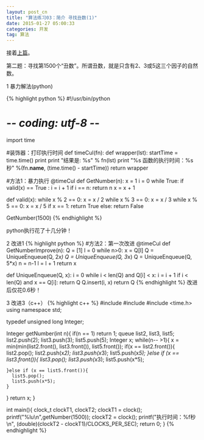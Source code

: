 ```yaml
---
layout: post_cn
title: "算法练习03：简介 寻找丑数(1)"
date: 2015-01-27 05:00:33
categories: 开发
tag: 算法
---
```


接着[上篇](/cn/%E5%BC%80%E5%8F%91/2015/01/27/cn-Algorithms02.html)。

第二题：寻找第1500个“丑数”。所谓丑数，就是只含有2、3或5这三个因子的自然数。

1 暴力解法(python)

  {% highlight python %}
#!/usr/bin/python
# -*- coding: utf-8 -*- 

import time

#装饰器：打印执行时间
def timeCul(fn):
  def wrapper(lst):
    startTime = time.time()
    print 
    print "结果是: %s" % fn(lst) 
    print "%s 函数的执行时间：%s秒" %(fn.__name__, (time.time() - startTime))
  return wrapper

#方法1：暴力执行
@timeCul
def GetNumber(n):
  x = 1
  i = 0
  while True:
    if valid(x) == True :
      i = i + 1
      if i == n:
        return n
    x = x + 1


def valid(x):
  while x % 2 == 0:
    x = x / 2
  while x % 3 == 0:
    x = x / 3
  while x % 5 == 0:
    x = x / 5
  if x == 1:
    return True
  else:
    return False

GetNumber(1500)
  {% endhighlight %} 

python执行花了十几分钟！

2 改进1
  {% highlight python %}
#方法2：第一次改进
@timeCul
def GetNumberImprove(n):
  Q = [1]
  l = 0
  while n>0:
    x = Q[l]
    Q = UniqueEnqueue(Q, 2*x)
    Q = UniqueEnqueue(Q, 3*x)
    Q = UniqueEnqueue(Q, 5*x)
    n = n-1
    l = l + 1
  return x


def UniqueEnqueue(Q, x):
  i = 0
  while i < len(Q) and Q[i] < x:
    i = i + 1
  if i < len(Q) and x == Q[i]:
    return Q
  Q.insert(i, x)
  return Q
  {% endhighlight %} 
改进后仅花0.6秒！

3 改进3（c++）
  {% highlight c++ %}
#include <iostream>
#include <queue> 
#include <time.h>
using namespace std;

typedef unsigned long Integer;

Integer getNumber(int n){
  if(n == 1)
    return 1;
  queue<Integer> list2, list3, list5;
  list2.push(2);
  list3.push(3);
  list5.push(5);
  Integer x;
  while(n-- >1){
    x = min(min(list2.front(), list3.front()), list5.front());
    if(x == list2.front()){
      list2.pop();
      list2.push(x*2);
      list3.push(x*3);
      list5.push(x*5);
    }else if (x == list3.front()){
      list3.pop();
      list3.push(x*3);
      list5.push(x*5);

    }else if (x == list5.front()){
      list5.pop();
      list5.push(x*5);
    }
  }
  return x;
}

int main(){
  clock_t clockT1, clockT2;
  clockT1 = clock();
  printf("%lu\n",getNumber(1500));
  clockT2 = clock();
  printf("执行时间：%f秒\n",
                (double)(clockT2 - clockT1)/CLOCKS_PER_SEC);
  return 0;
}
  {% endhighlight %} 

